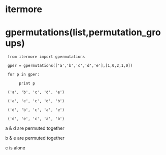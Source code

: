 # itermore
# gpermutations(list,permutation_groups)

     from itermore import gpermutations

     gper = gpermutations(['a','b','c','d','e'],[1,0,2,1,0])

     for p in gper:

          print p

     ('a', 'b', 'c', 'd', 'e')

     ('a', 'e', 'c', 'd', 'b')

     ('d', 'b', 'c', 'a', 'e')

     ('d', 'e', 'c', 'a', 'b')



a & d are permuted together

b & e are permuted together

c is alone
